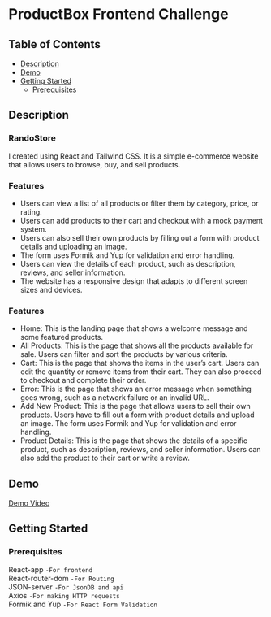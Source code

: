 # ProductBox Frontend Challenge


## Table of Contents
- [Description](#description)
- [Demo](#demo)
- [Getting Started](#getting-started)
  - [Prerequisites](#prerequisites)

## Description
### RandoStore
I created using React and Tailwind CSS. It is a simple e-commerce website that allows users to browse, buy, and sell products.

### Features

- Users can view a list of all products or filter them by category, price, or rating.
- Users can add products to their cart and checkout with a mock payment system.
- Users can also sell their own products by filling out a form with product details and uploading an image.
- The form uses Formik and Yup for validation and error handling.
- Users can view the details of each product, such as description, reviews, and seller information.
- The website has a responsive design that adapts to different screen sizes and devices.

### Features
- Home: This is the landing page that shows a welcome message and some featured products.
- All Products: This is the page that shows all the products available for sale. Users can filter and sort the products by various criteria.
- Cart: This is the page that shows the items in the user’s cart. Users can edit the quantity or remove items from their cart. They can also proceed to checkout and complete their order.
- Error: This is the page that shows an error message when something goes wrong, such as a network failure or an invalid URL.
- Add New Product: This is the page that allows users to sell their own products. Users have to fill out a form with product details and upload an image. The form uses Formik and Yup for validation and error handling.
- Product Details: This is the page that shows the details of a specific product, such as description, reviews, and seller information. Users can also add the product to their cart or write a review.

## Demo
[Demo Video](https://github.com/mrdannii/frontend-code-challenge-productbox/assets/129685268/d59657cb-c5de-4e8c-b439-52c254e71d19)

## Getting Started


### Prerequisites
 React-app  ```-For frontend```   
 React-router-dom ```-For Routing```   
 JSON-server ```-For JsonDB and api```    
 Axios ```-For making HTTP requests ```  
 Formik and Yup ```-For React Form Validation```  

